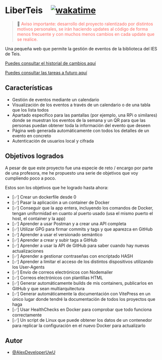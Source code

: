 # LiberTeis‎ ‎ ‎ ‎ ‎‎‎[![wakatime](https://wakatime.com/badge/github/AlexDeveloperUwU/liberteis.svg)](https://wakatime.com/badge/github/AlexDeveloperUwU/liberteis)

> 📣​ <a style="color:#FF6961;">Aviso importante: desarrollo del proyecto ralentizado por distintos motivos personales, se irán haciendo updates al código de forma menos frecuente y con muchos menos cambios en cada update que se realice.</a>

Una pequeña web que permite la gestión de eventos de la biblioteca del IES de Teis.

[Puedes consultar el historial de cambios aquí](./docs/changelog.md)

[Puedes consultar las tareas a futuro aquí](./docs/tasks.md)

## Características

- Gestión de eventos mediante un calendario
- Visualización de los eventos a través de un calendario o de una tabla que los lista todos
- Apartado específico para las pantallas (por ejemplo, una RPi o similares) donde se muestran los eventos de la semana y un QR para que las personas puedan obtener toda la información del evento que deseen
- Página web generada automáticamente con todos los detalles de un evento en concreto
- Autenticación de usuarios local y cifrada

## Objetivos logrados

A pesar de que este proyecto fue una especie de reto / encargo por parte de una profesora, me he propuesto una serie de objetivos que voy cumpliendo poco a poco.

Estos son los objetivos que he logrado hasta ahora:

- [✅] Crear un dockerfile desde 0
- [✅] Pasar la aplicación a un container de Docker
- [✅] Conseguir que la app entera, incluyendo los comandos de Docker, tengan uniformidad en cuanto al puerto usado (usa el mismo puerto el host, el container y la app)
- [✅] Aprender a usar Postman y a crear una API completa
- [✅] Utilizar GPG para firmar commits y tags y que aparezca en GitHub
- [✅] Aprender a usar el versionado semántico
- [✅] Aprender a crear y subir tags a GitHub
- [✅] Aprender a usar la API de GitHub para saber cuando hay nuevas actualizaciones
- [✅] Aprender a gestionar contraseñas con encriptado HASH
- [✅] Aprender a limitar el acceso de los distintos dispositivos utilizando los User-Agents
- [✅] Envío de correos electrónicos con Nodemailer
- [✅] Correos electrónicos con plantillas HTML
- [✅] Generar automáticamente builds de mis containers, publicarlos en GitHub y que sean multiarquitectura
- [✅] Generar automáticamente la documentación con VitePress en un único lugar donde tendré la documentación de todos los proyectos que haga
- [✅] Usar HealthChecks en Docker para comprobar que todo funciona correctamente
- [✅] Un script de Linux que puede obtener los datos de un contenedor para replicar la configuración en el nuevo Docker para actualizarlo


## Autor

- [@AlexDeveloperUwU](https://www.github.com/AlexDeveloperUwU)
